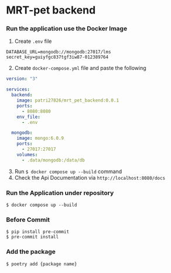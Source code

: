 # MRT-pet backend

### Run the application use the Docker Image
1. Create `.env` file
```
DATABASE_URL=mongodb://mongodb:27017/lms
secret_key=guiyfgc837tgf3iw87-012389764
```
2. Create `docker-compose.yml` file and paste the following
```yaml
version: "3"

services:
  backend:
    image: patri27826/mrt_pet_backend:0.0.1
    ports:
      - 8080:8080
    env_file:
      - .env

  mongodb:
    image: mongo:6.0.9
    ports:
      - 27017:27017
    volumes:
      - .data/mongodb:/data/db
```
3. Run `$ docker compose up --build` command
4. Check the Api Documentation via `http://localhost:8080/docs`


### Run the Application under repository
```console
$ docker compose up --build
```

### Before Commit
```
$ pip install pre-commit
$ pre-commit install
```

### Add the package
```console
$ poetry add {package name}
```
